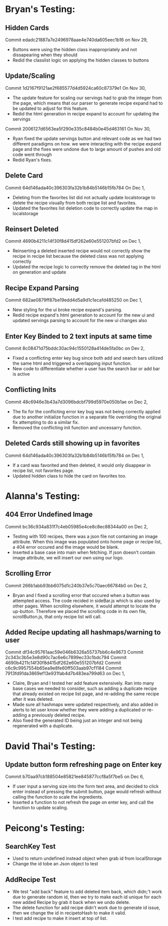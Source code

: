 # Bryan's Testing:
## Hidden Cards
Commit edadc21887a7e2496978aae4e740da605eec1b16 on Nov 29,
- Buttons were using the hidden class inappropriately and not dissapearing when they should
- Redid the classlist logic on applying the hidden classes to buttons

## Update/Scaling
Commit 1d2167f9121ae2f685577d4d5924ca60c87379e1 On Nov 30,
- The update feature for scaling our servings had to grab the integer from the page, which means
  that our parser to generate recipe expand had to be updated to adjust for this feature.
- Redid the html generation in recipe expand to account for updating the servings

Commit 2006127d6563ea5f290e335c8484b0e45d463161 On Nov 30,
- Ryan fixed the update servings button and relevant code as we had two different paradigms on how.
  we were interacting with the recipe expand page and the fixes were undone due to large amount
  of pushes and old code went through
- Redid Ryan's fixes.

## Delete Card
Commit 64d146ada40c396303fa32b1b84b5146b15fb784 On Dec 1,
- Deleting from the favorites list did not actually update localstorage to delete the recipe visually
  from both recipe list and favorites.
- Updated the favorites list deletion code to correctly update the map in localstorage

## Reinsert Deleted
Commit 4690b4211c14f30f8d415df262e60e551207bfd2 on Dec 1,
- Reinserting a deleted inserted recipe would not correctly show the recipe in recipe list because the
  deleted class was not applying correctly
- Updated the recipe logic to correctly remove the deleted tag in the html on generation and update

## Recipe Expand Parsing
Commit 682ae0879ff87be19edd4d5a9d1c1ecafd485250 on Dec 1,
- New styling for the ui broke recipe expand's parsing.
- Redid recipe expand's html generation to account for the new ui and updated servings parsing
  to account for the new ui changes also

## Enter Key Binded to 2 text inputs at same time
Commit 8c08471d75bddc30ac94c1550128a414de5fa0bc on Dev 2,
- Fixed a conflicting enter key bug since both add and search bars utilized the same html
  and triggered a overlapping input function.
- New code to differentiate whether a user has the search bar or add bar is active

## Conflicting Inits
Commit 48c6946e3b43a7d3096bdcbf799d5970e050b1ae on Dec 2,
- The fix for the conflicting error key bug was not being correctly applied due to another initialize function
  in a separate file overriding the original fix attempting to do a similar fix.
- Removed the conflicting init function and uncessarry function.

## Deleted Cards still showing up in favorites
Commit 64d146ada40c396303fa32b1b84b5146b15fb784 on Dec 1,
- If a card was favorited and then deleted, it would only disappear in recipe list, not favorites page.
- Updated hidden class to hide the card on favorites too.

# Alanna's Testing:
## 404 Error Undefined Image
Commit bc36c934a831f7c4eb05985e4ce8c8ec88344a00 on Dec 2,
- Testing with 100 recipes, there was a json file not containing an image attribute. When this image was populated
  onto home page or recipe list, a 404 error occured and the image would be blank.
- Inserted a base case into main when fetching. If json doesn't contain image attribute, we will insert our own
  using our logo.

## Scrolling Error
Commit 266b1abb93bb6075d1c240b37e5c70aec66784b0 on Dec 2,
- Bryan and I fixed a scrolling error that occured when a button was attempted access. The code recided in sideBar.js which is also used
  by other pages. When scrolling elsewhere, it would attempt to locate the up-button. Therefore we placed the scrolling code
  in its own file, scrollButton.js, that only recipe list will call.

## Added Recipe updating all hashmaps/warning to user
Commit df34c95761aac59e046b6326a55737bb6c4e9673
Commit 2c343c3b5e3e8d90c7ac6e6c7899ec33c1bdc794
Commit 4690b4211c14f30f8d415df262e60e551207bfd2
Commit c6c9c9957554b65ea9e8fe60ff503aab97cf1184
Commit 7913fd91da3869ef13e931fab4d7b483ea799d63 on Dec 1,
- Claire, Bryan and I tested her add feature extensively. Ran into many base cases we needed to consider, such as
  adding a duplicate recipe that already existed on recipe list page, and re-adding the same recipe after it was deleted.
- Made sure all hashmaps were updated respectively, and also added in alerts to let user know whether they were adding
  a duplicated or re-adding a previously deleted recipe.
- Also fixed the generated ID being just an integer and not being regenerated with a duplicate.

# David Thai's Testing:
## Update button form refreshing page on Enter key
Commit b70aa97cb188504e85821ee845877ccf8a5f7be5 on Dec 6,
- If user input a serving size into the form text area, and decided to click enter instead of
  pressing the submit button, page would refresh without calling the function to scale the ingredients.
- Inserted a function to not refresh the page on enter key, and call the function to update scaling.

# Peicong's Testing:
## SearchKey Test
- Used to return undefined instead object when grab id from localStorage
- Change the id tobe an Json object to test

## AddRecipe Test
- We test "add back" feature to add deleted item back, which didn;'t work due to generate random id, then we try to make each id unique for each new added Recipe by grab it back when we undo delete.
- The delete function for add recipe didn't work due to generate id issue, then we change the id in recipetoHash to make it valid.
- I test add recipe to make it insert at top of list. 

